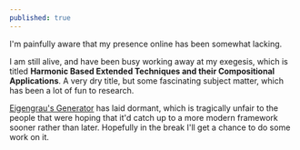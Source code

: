 ```yaml
---
published: true
---
```

I'm painfully aware that my presence online has been somewhat lacking.

I am still alive, and have been busy working away at my exegesis, which is titled __Harmonic Based Extended Techniques and their Compositional Applications__. A very dry title, but some fascinating subject matter, which has been a lot of fun to research.

[Eigengrau's Generator](https://www.eigengrausgenerator.com) has laid dormant, which is tragically unfair to the people that were hoping that it'd catch up to a more modern framework sooner rather than later. Hopefully in the break I'll get a chance to do some work on it.
